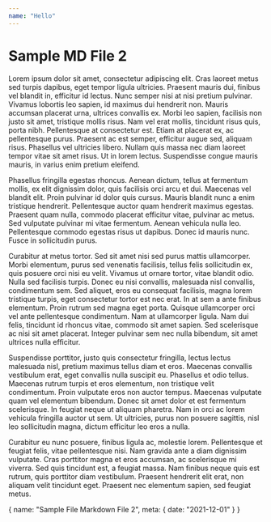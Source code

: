 ```yaml
---
name: "Hello"
---
```


<script setup>
    import { useRoute } from 'vue-router'
    import HelloWorld from '/src/components/HelloWorld.vue'
    const route = useRoute();
    console.log('route', route.name);
    // you can also use $route.name
</script>

# Sample MD File 2

Lorem ipsum dolor sit amet, consectetur adipiscing elit. Cras laoreet metus sed turpis dapibus, eget tempor ligula ultricies. Praesent mauris dui, finibus vel blandit in, efficitur id lectus. Nunc semper nisi at nisi pretium pulvinar. Vivamus lobortis leo sapien, id maximus dui hendrerit non. Mauris accumsan placerat urna, ultrices convallis ex. Morbi leo sapien, facilisis non justo sit amet, tristique mollis risus. Nam vel erat mollis, tincidunt risus quis, porta nibh. Pellentesque at consectetur est. Etiam at placerat ex, ac pellentesque purus. Praesent ac est semper, efficitur augue sed, aliquam risus. Phasellus vel ultricies libero. Nullam quis massa nec diam laoreet tempor vitae sit amet risus. Ut in lorem lectus. Suspendisse congue mauris mauris, in varius enim pretium eleifend.

Phasellus fringilla egestas rhoncus. Aenean dictum, tellus at fermentum mollis, ex elit dignissim dolor, quis facilisis orci arcu et dui. Maecenas vel blandit elit. Proin pulvinar id dolor quis cursus. Mauris blandit nunc a enim tristique hendrerit. Pellentesque auctor quam hendrerit maximus egestas. Praesent quam nulla, commodo placerat efficitur vitae, pulvinar ac metus. Sed vulputate pulvinar mi vitae fermentum. Aenean vehicula nulla leo. Pellentesque commodo egestas risus ut dapibus. Donec id mauris nunc. Fusce in sollicitudin purus.

Curabitur at metus tortor. Sed sit amet nisi sed purus mattis ullamcorper. Morbi elementum, purus sed venenatis facilisis, tellus felis sollicitudin ex, quis posuere orci nisi eu velit. Vivamus ut ornare tortor, vitae blandit odio. Nulla sed facilisis turpis. Donec eu nisi convallis, malesuada nisl convallis, condimentum sem. Sed aliquet, eros eu consequat facilisis, magna lorem tristique turpis, eget consectetur tortor est nec erat. In at sem a ante finibus elementum. Proin rutrum sed magna eget porta. Quisque ullamcorper orci vel ante pellentesque condimentum. Nam at ullamcorper ligula. Nam dui felis, tincidunt id rhoncus vitae, commodo sit amet sapien. Sed scelerisque ac nisi sit amet placerat. Integer pulvinar sem nec nulla bibendum, sit amet ultrices nulla efficitur.

Suspendisse porttitor, justo quis consectetur fringilla, lectus lectus malesuada nisl, pretium maximus tellus diam et eros. Maecenas convallis vestibulum erat, eget convallis nulla suscipit eu. Phasellus et odio tellus. Maecenas rutrum turpis et eros elementum, non tristique velit condimentum. Proin vulputate eros non auctor tempus. Maecenas vulputate quam vel elementum bibendum. Donec sit amet dolor et est fermentum scelerisque. In feugiat neque ut aliquam pharetra. Nam in orci ac lorem vehicula fringilla auctor ut sem. Ut ultricies, purus non posuere sagittis, nisl leo sollicitudin magna, dictum efficitur leo eros a nulla.

Curabitur eu nunc posuere, finibus ligula ac, molestie lorem. Pellentesque et feugiat felis, vitae pellentesque nisi. Nam gravida ante a diam dignissim vulputate. Cras porttitor magna et eros accumsan, ac scelerisque mi viverra. Sed quis tincidunt est, a feugiat massa. Nam finibus neque quis est rutrum, quis porttitor diam vestibulum. Praesent hendrerit elit erat, non aliquam velit tincidunt eget. Praesent nec elementum sapien, sed feugiat metus.

<route lang="json5">
{
    name: "Sample File Markdown File 2",
    meta: {
        date: "2021-12-01"
    }
}
</route>
